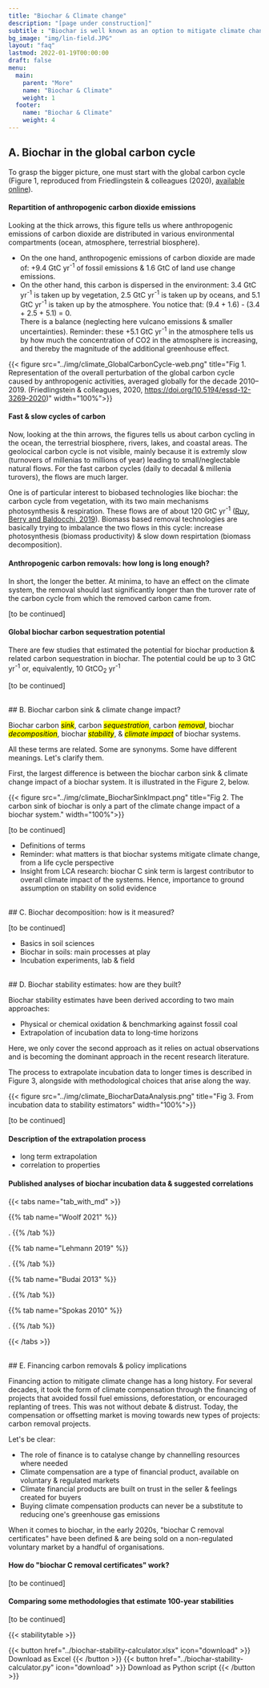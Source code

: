 ```yaml
---
title: "Biochar & Climate change"
description: "[page under construction]"
subtitle : "Biochar is well known as an option to mitigate climate change. Here, we want to give the big picture & revisit some of the basic science behind it."
bg_image: "img/lin-field.JPG"
layout: "faq"
lastmod: 2022-01-19T00:00:00
draft: false
menu:
  main:
    parent: "More"
    name: "Biochar & Climate"
    weight: 1
  footer:
    name: "Biochar & Climate"
    weight: 4
---
```


## A. Biochar in the global carbon cycle

To grasp the bigger picture, one must start with the global carbon cycle (Figure 1, reproduced from Friedlingstein & colleagues (2020), [available online](https://doi.org/10.5194/essd-12-3269-2020)).

#### Repartition of anthropogenic carbon dioxide emissions
Looking at the thick arrows, this figure tells us where anthropogenic emissions of carbon dioxide are distributed in various environmental compartments (ocean, atmosphere, terrestrial biosphere). 
- On the one hand, anthropogenic emissions of carbon dioxide are made of: +9.4 GtC yr<sup>-1</sup> of fossil emissions & 1.6 GtC of land use change emissions. 
- On the other hand, this carbon is dispersed in the environment: 3.4 GtC yr<sup>-1</sup> is taken up by vegetation,  2.5 GtC yr<sup>-1</sup> is taken up by oceans, and 5.1 GtC yr<sup>-1</sup> is taken up by the atmosphere. You notice that: (9.4 + 1.6) - (3.4 + 2.5 + 5.1) = 0.  
There is a balance (neglecting here vulcano emissions & smaller uncertainties). Reminder: these +5.1 GtC yr<sup>-1</sup> in the atmosphere tells us by how much the concentration of CO2 in the atmosphere is increasing, and thereby the magnitude of the additional greenhouse effect. 

{{< figure src="../img/climate_GlobalCarbonCycle-web.png" title="Fig 1. Representation of the overall perturbation of the global carbon cycle caused by anthropogenic activities, averaged globally for the decade 2010–2019. (Friedlingstein & colleagues, 2020, https://doi.org/10.5194/essd-12-3269-2020)" width="100%">}}<br />

#### Fast & slow cycles of carbon
Now, looking at the thin arrows, the figures tells us about carbon cycling in the ocean, the terrestrial biosphere, rivers, lakes, and coastal areas. The geolocical carbon cycle is not visible, mainly because it is extremly slow (turnovers of millenias to millions of year) leading to small/neglectable natural flows. For the fast carbon cycles (daily to decadal & millenia turovers), the flows are much larger. 

One is of particular interest to biobased technologies like biochar: the carbon cycle from vegetation, with its two main mechanisms photosynthesis & respiration. These flows are of about 120 GtC yr<sup>-1</sup> ([Ruy, Berry and Baldocchi, 2019](https://www.sciencedirect.com/science/article/pii/S0034425719300161)). Biomass based removal technologies are basically trying to imbalance the two flows in this cycle: increase photosynthesis (biomass productivity) & slow down respirtation (biomass decomposition). 

<!-- Nature Knowledge https://www.nature.com/scitable/knowledge/library/terrestrial-primary-production-fuel-for-life-17567411/ -->

#### Anthropogenic carbon removals: how long is long enough?

In short, the longer the better. At minima, to have an effect on the climate system, the removal should last significantly longer than the turover rate of the carbon cycle from which the removed carbon came from. 

[to be continued]

#### Global biochar carbon sequestration potential

There are few studies that estimated the potential for biochar production & related carbon sequestration in biochar. The potential could be up to 3 GtC yr<sup>-1</sup> or, equivalently, 10 GtCO<sub>2</sub> yr<sup>-1</sup>

[to be continued]

<br />
## B. Biochar carbon sink & climate change impact?

Biochar carbon <mark>*sink*</mark>, carbon <mark>*sequestration*</mark>, carbon <mark>*removal*</mark>, biochar <mark>*decomposition*</mark>, biochar <mark>*stability*</mark>, & <mark>*climate impact*</mark> of biochar systems. 

All these terms are related. Some are synonyms. Some have different meanings. Let's clarify them.

First, the largest difference is between the biochar carbon sink & climate change impact of a biochar system. It is illustrated in the Figure 2, below.

{{< figure src="../img/climate_BiocharSinkImpact.png" title="Fig 2. The carbon sink of biochar is only a part of the climate change impact of a biochar system." width="100%">}}<br />

[to be continued]
- Definitions of terms
- Reminder: what matters is that biochar systems mitigate climate change, from a life cycle perspective
- Insight from LCA research: biochar C sink term is largest contributor to overall climate impact of the systems. Hence, importance to ground assumption on stability on solid evidence


<br />
## C. Biochar decomposition: how is it measured?

[to be continued]

- Basics in soil sciences
- Biochar in soils: main processes at play
- Incubation experiments, lab & field

<br />
## D. Biochar stability estimates: how are they built?

Biochar stability estimates have been derived according to two main approaches:
- Physical or chemical oxidation & benchmarking against fossil coal
- Extrapolation of incubation data to long-time horizons

Here, we only cover the second approach as it relies on actual observations and is becoming the dominant approach in the recent research literature.

The process to extrapolate incubation data to longer times is described in Figure 3, alongside with methodological choices that arise along the way.

{{< figure src="../img/climate_BiocharDataAnalysis.png" title="Fig 3. From incubation data to stability estimators" width="100%">}}<br />


[to be continued]

#### Description of the extrapolation process
- long term extrapolation
- correlation to properties 

#### Published analyses of biochar incubation data & suggested correlations

{{< tabs name="tab_with_md" >}}

  {{% tab name="Woolf 2021" %}}
  
  .
  {{% /tab %}}
  
  {{% tab name="Lehmann 2019" %}}
  
  .
  {{% /tab %}}

  {{% tab name="Budai 2013" %}}
  
  .
  {{% /tab %}}

  {{% tab name="Spokas 2010" %}}
  
  .
  {{% /tab %}}

{{< /tabs >}}

  

<br />
## E. Financing carbon removals & policy implications

  Financing action to mitigate climate change has a long history. For several decades, it took the form of climate compensation through the financing of projects that avoided fossil fuel emissions, deforestation, or encouraged replanting of trees. This was not without debate & distrust. Today, the compensation or offsetting market is moving towards new types of projects: carbon removal projects.

  Let's be clear:
  <ul><li>The role of finance is to catalyse change by channelling resources where needed</li>
  <li>Climate compensation are a type of financial product, available on voluntary & regulated markets</li>
  <li>Climate financial products are built on trust in the seller & feelings created for buyers</li>
  <li>Buying climate compensation products can never be a substitute to reducing one's greenhouse gas emissions</li>
  </ul>


When it comes to biochar, in the early 2020s, "biochar C removal certificates" have been defined & are being sold on a non-regulated voluntary market by a handful of organisations.

#### How do "biochar C removal certificates" work?

[to be continued]

#### Comparing some methodologies that estimate 100-year stabilities

[to be continued]


{{< stabilitytable >}}

{{< button href="../biochar-stability-calculator.xlsx" icon="download" >}} Download as Excel {{< /button >}}
{{< button href="../biochar-stability-calculator.py" icon="download" >}} Download as Python script {{< /button >}}

